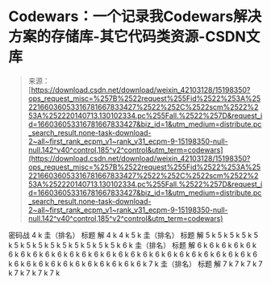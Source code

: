 <!--yml
category: codewars
date: 2022-08-13 11:32:40
-->

# Codewars：一个记录我Codewars解决方案的存储库-其它代码类资源-CSDN文库

> 来源：[https://download.csdn.net/download/weixin_42103128/15198350?ops_request_misc=%257B%2522request%255Fid%2522%253A%2522166036053316781667833427%2522%252C%2522scm%2522%253A%252220140713.130102334.pc%255Fall.%2522%257D&request_id=166036053316781667833427&biz_id=1&utm_medium=distribute.pc_search_result.none-task-download-2~all~first_rank_ecpm_v1~rank_v31_ecpm-9-15198350-null-null.142^v40^control,185^v2^control&utm_term=codewars](https://download.csdn.net/download/weixin_42103128/15198350?ops_request_misc=%257B%2522request%255Fid%2522%253A%2522166036053316781667833427%2522%252C%2522scm%2522%253A%252220140713.130102334.pc%255Fall.%2522%257D&request_id=166036053316781667833427&biz_id=1&utm_medium=distribute.pc_search_result.none-task-download-2~all~first_rank_ecpm_v1~rank_v31_ecpm-9-15198350-null-null.142^v40^control,185^v2^control&utm_term=codewars)

密码战 4 k 圭（排名） 标题 解 4 k 4 k 5 k 圭（排名） 标题 解 5 k 5 k 5 k 5 k 5 k 5 k 5 k 5 k 5 k 5 k 5 k 5 k 5 k 5 k 6 k 圭（排名） 标题 解 6 k 6 k 6 k 6 k 6 k 6 k 6 k 6 k 6 k 6 k 6 k 6 k 6 k 6 k 6 k 6 k 6 k 6 k 6 k 6 k 6 k 6 k 6 k 6 k 6 k 6 k 6 k 6 k 6 k 6 k 6 k 6 k 6 k 6 k 6 k 6 k 6 k 7 k 圭（排名） 标题 解 7 k 7 k 7 k 7 k 7 k 7 k 7 k 7 k